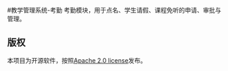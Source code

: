 #教学管理系统-考勤
考勤模块，用于点名、学生请假、课程免听的申请、审批与管理。

## 版权
本项目为开源软件，按照[Apache 2.0 license](http://www.apache.org/licenses/LICENSE-2.0.html)发布。
